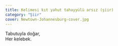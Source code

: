 ```yaml
---
title: Kelimesi kıt yahut tahayyülü arsız (şiir)
category: "Şiir"
cover: Newtown-Johannesburg-cover.jpg
---
```


Tabutuyla doğar,<br/>
Her kelebek.<br/>
